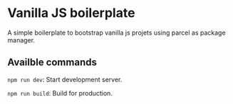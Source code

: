 # Vanilla JS boilerplate

A simple boilerplate to bootstrap vanilla js projets using parcel as package manager.

## Availble commands

`npm run dev`: Start development server.

`npm run build`: Build for production.
